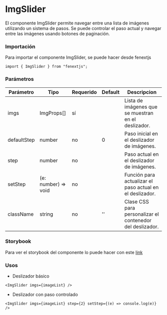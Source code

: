 # ImgSlider

El componente ImgSlider permite navegar entre una lista de imágenes utilizando un sistema de pasos. Se puede controlar el paso actual y navegar entre las imágenes usando botones de paginación.

### Importación

Para importar el componente ImgSlider, se puede hacer desde fenextjs

```tsx copy
import { ImgSlider } from "fenextjs";
```

### Parámetros

| Parámetro   | Tipo                 | Requerido | Default | Descripcion                                               |
| ----------- | -------------------- | --------- | ------- | --------------------------------------------------------- |
| imgs        | ImgProps[]           | sí        |         | Lista de imágenes que se muestran en el deslizador.       |
| defaultStep | number               | no        | 0       | Paso inicial en el deslizador de imágenes.                |
| step        | number               | no        |         | Paso actual en el deslizador de imágenes.                 |
| setStep     | (e: number) =\> void | no        |         | Función para actualizar el paso actual en el deslizador.  |
| className   | string               | no        | ''      | Clase CSS para personalizar el contenedor del deslizador. |

### Storybook

Para ver el storybook del componente lo puede hacer con este [link](https://fenextjs-component-storybook.vercel.app/?path=/story/img-imgslider--index)

### Usos

- Deslizador básico

```tsx copy
<ImgSlider imgs={imageList} />
```

- Deslizador con paso controlado

```tsx copy
<ImgSlider imgs={imageList} step={2} setStep={(e) => console.log(e)} />
```

